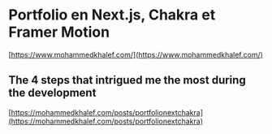 # Portfolio en Next.js, Chakra et Framer Motion

[https://www.mohammedkhalef.com/](https://www.mohammedkhalef.com/)

## The 4 steps that intrigued me the most during the development

[https://mohammedkhalef.com/posts/portfolionextchakra](https://mohammedkhalef.com/posts/portfolionextchakra)
